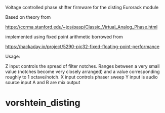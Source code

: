 Voltage controlled phase shifter firmware for the disting Eurorack module

Based on theory from 

https://ccrma.stanford.edu/~jos/pasp/Classic_Virtual_Analog_Phase.html 

implemented using fixed point arithmetic borrowed from 

https://hackaday.io/project/5290-pic32-fixed-floating-point-performance


Usage:

Z input controls the spread of filter notches. Ranges between a very small value (notches become very closely arranged) and a value corresponding roughly to 1 octave/notch.
X input controls phaser sweep
Y input is audio source input
A and B are mix output

# vorshtein_disting
